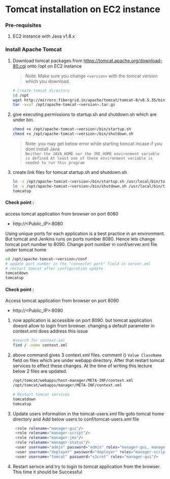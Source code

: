 # Tomcat installation on EC2 instance


### Pre-requisites
1. EC2 instance with Java v1.8.x 
### Install Apache Tomcat
1. Download tomcat packages from  https://tomcat.apache.org/download-80.cgi onto /opt on EC2 instance
   > Note: Make sure you change `<version>` with the tomcat version which you download. 
   ```sh 
   # Create tomcat directory
   cd /opt
   wget http://mirrors.fibergrid.in/apache/tomcat/tomcat-8/v8.5.35/bin/apache-tomcat-8.5.35.tar.gz
   tar -xvzf /opt/apache-tomcat-<version>.tar.gz
   ```
1. give executing permissions to startup.sh and shutdown.sh which are under bin. 
   ```sh
   chmod +x /opt/apache-tomcat-<version>/bin/startup.sh 
   chmod +x /opt/apache-tomcat-<version>/bin/shutdown.sh
   ```
   > Note: you may get below error while starting tomcat incase if you dont install Java   
   `Neither the JAVA_HOME nor the JRE_HOME environment variable is defined At least one of these environment variable is needed to run this program`
1. create link files for tomcat startup.sh and shutdown.sh 
   ```sh
   ln -s /opt/apache-tomcat-<version>/bin/startup.sh /usr/local/bin/tomcatup
   ln -s /opt/apache-tomcat-<version>/bin/shutdown.sh /usr/local/bin/tomcatdown
   tomcatup
   ```
  #### Check point :
access tomcat application from browser on port 8080  
 - http://<Public_IP>:8080

  Using unique ports for each application is a best practice in an environment. But tomcat and Jenkins runs on ports number 8080. Hence lets change tomcat port number to 8090. Change port number in conf/server.xml file under tomcat home
   ```sh
 cd /opt/apache-tomcat-<version>/conf
# update port number in the "connecter port" field in server.xml
# restart tomcat after configuration update
tomcatdown
tomcatup
```
#### Check point :
Access tomcat application from browser on port 8090  
 - http://<Public_IP>:8090

1. now application is accessible on port 8090. but tomcat application doesnt allow to login from browser. changing a default parameter in context.xml does address this issue
   ```sh
   #search for context.xml
   find / -name context.xml
   ```
1. above command gives 3 context.xml files. comment (<!-- & -->) `Value ClassName` field on files which are under webapp directory. 
After that restart tomcat services to effect these changes. 
At the time of writing this lecture below 2 files are updated. 
   ```sh 
   /opt/tomcat/webapps/host-manager/META-INF/context.xml
   /opt/tomcat/webapps/manager/META-INF/context.xml
   
   # Restart tomcat services
   tomcatdown  
   tomcatup
   ```
1. Update users information in the tomcat-users.xml file
goto tomcat home directory and Add below users to conf/tomcat-users.xml file
   ```sh
	<role rolename="manager-gui"/>
	<role rolename="manager-script"/>
	<role rolename="manager-jmx"/>
	<role rolename="manager-status"/>
	<user username="admin" password="admin" roles="manager-gui, manager-script, manager-jmx, manager-status"/>
	<user username="deployer" password="deployer" roles="manager-script"/>
	<user username="tomcat" password="s3cret" roles="manager-gui"/>
   ```
1. Restart serivce and try to login to tomcat application from the browser. This time it should be Successful

